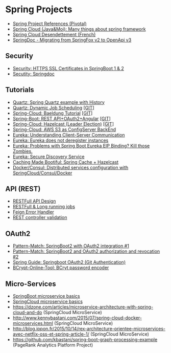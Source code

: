 
# Spring Projects 
- [Spring Project References (Pivotal)](https://spring.io/projects)
- [Spring Cloud (Java&Moi): Many things about spring framework](https://javaetmoi.com)
- [Spring Cloud Desendettement (French)](https://javaetmoi.com/2019/11/desendettement-de-spring-cloud-netflix/)
- [SpringDoc - Migrating from SpringFox v2 to OpenApi v3](https://springdoc.org/#migrating-from-springfox)

## Security
- [Security: HTTPS SSL Certificates in SpringBoot 1 & 2](https://www.thomasvitale.com/https-spring-boot-ssl-certificate/)
- [Secutity: Springdoc](https://reflectoring.io/spring-boot-springdoc/)

## Tutorials
- [Quartz: Spring Quartz example with History](https://github.com/hawk1234/spring-quartz-example)
- [Quartz: Dynamic Job Scheduling](https://juliuskrah.com/tutorial/2017/09/26/dynamic-job-scheduling-with-quartz-and-spring/) [[GIT]](https://github.com/juliuskrah/quartz-manager/tree/master)
- [Spring-Cloud: Baeldung Tutorial](https://www.baeldung.com/spring-cloud-tutorial) [[GIT]](https://github.com/eugenp/tutorials/tree/master/spring-cloud/spring-cloud-bootstrap)
- [Spring-Boot: REST API+OAuth2+Angular](https://www.baeldung.com/rest-api-spring-oauth2-angular) [[GIT]](https://github.com/Baeldung/spring-security-oauth)
- [Spring-Cloud: Hazelcast (Leader Election)](https://octoperf.com/blog/2018/06/12/spring-boot-hazelcast-tutorial/) [[GIT]](https://github.com/jloisel/spring-boot-hazelcast)
- [Spring-Cloud: AWS S3 as ConfigServer BackEnd](https://github.com/mwnorman/spring-cloud-config-server-s3)
- [Eureka: Understanding Client-Server Communication](https://github.com/Netflix/eureka/wiki/Understanding-eureka-client-server-communication)
- [Eureka: Eureka does not deregister instances](https://thepracticaldeveloper.com/2017/06/28/how-to-fix-eureka-taking-too-long-to-deregister-instances/)
- [Eureka: Problems with Spring Boot Eureka EIP Binding? Kill those Zombies.](https://allthingsjava.io/pages/category/Eureka)
- [Eureka: Secure Discovery Service](https://dzone.com/articles/secure-discovery-with-spring-cloud-netflix-eureka)
- [Caching Made Bootiful: Spring Cache + Hazelcast](https://memorynotfound.com/spring-boot-hazelcast-caching-example-configuration/)
- [Docker/Consul: Distributed services configuration with SpringCloud/Consul/Docker](https://programmaticponderings.com/2017/02/28/distributed-service-configuration-with-consul-spring-cloud-and-docker-2/)

## API (REST)
- [RESTFull API Design](https://dennis-xlc.gitbooks.io/restful-java-with-jax-rs-2-0-2rd-edition/content/en/index.html)
- [RESTFull & Long running jobs](https://farazdagi.com/2014/rest-and-long-running-jobs/)
- [Feign Error Handler](https://blog.ippon.fr/2018/02/13/spring-cloud-feign-et-la-gestion-des-erreurs/)
- [REST controller validation](https://lmonkiewicz.com/programming/get-noticed-2017/spring-boot-rest-request-validation/)

## OAuth2
- [Pattern-Match: SpringBoot2 with OAuth2 integration #1](https://pattern-match.com/blog/2018/10/17/springboot2-with-oauth2-integration/)
- [Pattern-Match: SpringBoot2 and OAuth2 authorization and revocation #2](https://pattern-match.com/blog/2019/02/12/springboot2-and-oauth2-authorization-and-revocation/)
- [Spring Guide: Springboot OAuth2 (Git Authentication)](https://spring.io/guides/tutorials/spring-boot-oauth2/)
- [BCrypt-Online-Tool: BCryt password encoder](https://www.devglan.com/online-tools/bcrypt-hash-generator)

## Micro-Services
- [SpringBoot microservice basics](https://blog.talanlabs.com/microservices-partie-4-spring-boot)
- [SpringCloud microservice basics](https://blog.talanlabs.com/microservices-partie-5-spring-cloud/)
- https://dzone.com/articles/microservice-architecture-with-spring-cloud-and-do (SpringCloud MicroService)
- http://www.kennybastani.com/2015/07/spring-cloud-docker-microservices.html (SpringCloud MicroService)
- http://blog.ippon.fr/2015/10/14/rex-architecture-orientee-microservices-avec-netflix-oss-et-spring-article-1/ (SpringCloud MicroService)
- https://github.com/kbastani/spring-boot-graph-processing-example (PageRank Analytics Platform Project)
